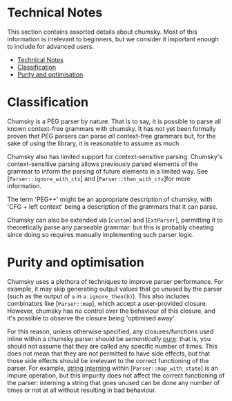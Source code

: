 # Technical Notes

This section contains assorted details about chumsky. Most of this information is irrelevant to beginners, but we
consider it important enough to include for advanced users.

- [Technical Notes](#technical-notes)
- [Classification](#classification)
- [Purity and optimisation](#purity-and-optimisation)

# Classification

Chumsky is a PEG parser by nature. That is to say, it is possible to parse all known context-free grammars with chumsky.
It has not yet been formally proven that PEG parsers can parse _all_ context-free grammars but, for the sake of using
the library, it is reasonable to assume as much.

Chumsky also has limited support for context-sensitive parsing. Chumsky's context-sensitive parsing allows previously
parsed elements of the grammar to inform the parsing of future elements in a limited way.
See [`Parser::ignore_with_ctx`] and [`Parser::then_with_ctx`]for more information.

The term 'PEG++' might be an appropriate description of chumsky, with 'CFG + left context' being a description of the
grammars that it can parse.

Chumsky can also be extended via [`custom`] and [`ExtParser`], permitting it to theoretically parse any parseable
grammar: but this is probably cheating since doing so requires manually implementing such parser logic.

# Purity and optimisation

Chumsky uses a plethora of techniques to improve parser performance. For example, it may skip generating output values
that go unused by the parser (such as the output of `a` in `a.ignore_then(b)`). This also includes combinators like
[`Parser::map`], which accept a user-provided closure. However, chumsky has no control over the behaviour of this
closure, and it's possible to observe the closure being 'optimised away'.

For this reason, unless otherwise specified, any closures/functions used inline within a chumsky parser should be
*semantically* [pure](https://en.wikipedia.org/wiki/Purely_functional_programming): that is, you should not assume that
they are called any specific number of times. This does not mean that they are not permitted to have side effects, but
that those side effects should be irrelevant to the correct functioning of the parser. For example,
[string interning](https://en.wikipedia.org/wiki/String_interning) within [`Parser::map_with_state`] is an impure
operation, but this impurity does not affect the correct functioning of the parser: interning a string that goes unused
can be done any number of times or not at all without resulting in bad behaviour.
